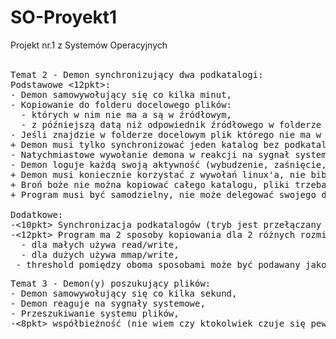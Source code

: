 # SO-Proyekt1
Projekt nr.1 z Systemów Operacyjnych<br>
<br>

<pre>
Temat 2 - Demon synchronizujący dwa podkatalogi:
Podstawowe <12pkt>:
- Demon samowywołujący się co kilka minut,
- Kopiowanie do folderu docelowego plików:
  - których w nim nie ma a są w źródłowym,
  - z późniejszą datą niż odpowiednik źródłowego w folderze docelowym.
- Jeśli znajdzie w folderze docelowym plik którego nie ma w źródłowym - usuwa go,
+ Demon musi tylko synchronizować jeden katalog bez podkatalogów,
- Natychmiastowe wywołanie demona w reakcji na sygnał systemowy (SIGUSR1),
- Demon loguje każdą swoją aktywność (wybudzenie, zaśnięcie, kopiowanie itp.),
+ Demon musi koniecznie korzystać z wywołań linux'a, nie bibliotek C,
+ Broń boże nie można kopiować całego katalogu, pliki trzeba kopiować indywidualnie,
+ Program musi być samodzielny, nie może delegować swojego działania do wywołać shell'a,

Dodatkowe:
-<10pkt> Synchronizacja podkatalogów (tryb jest przełączany poprzez flagę -R).
-<12pkt> Program ma 2 sposoby kopiowania dla 2 różnych rozmiarów plików:
  - dla małych używa read/write,
  - dla dużych używa mmap/write,
 - threshold pomiędzy oboma sposobami może być podawany jako argument
</pre>

<pre>
Temat 3 - Demon(y) poszukujący plików:
- Demon samowywołujący się co kilka sekund,
- Demon reaguje na sygnały systemowe,
- Przeszukiwanie systemu plików,
-<8pkt> współbieżność (nie wiem czy ktokolwiek czuje się pewnie w współbieżności).
</pre>


